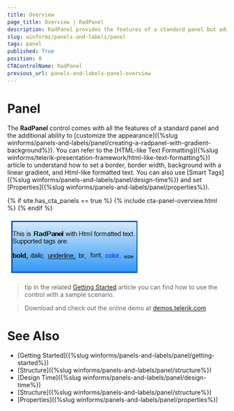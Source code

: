 ```yaml
---
title: Overview
page_title: Overview | RadPanel
description: RadPanel provides the features of a standard panel but adds advanced styling and text.
slug: winforms/panels-and-labels/panel
tags: panel
published: True
position: 0
CTAControlName: RadPanel
previous_url: panels-and-labels-panel-overview
---
```


# Panel

The __RadPanel__ control comes with all the features of a standard panel and the additional ability to [customize the appearance]({%slug winforms/panels-and-labels/panel/creating-a-radpanel-with-gradient-background%}). You can refer to the [HTML-like Text Formatting]({%slug winforms/telerik-presentation-framework/html-like-text-formatting%}) article to understand how to set a border, border width, background with a linear gradient, and Html-like formatted text. You can also use [Smart Tags]({%slug winforms/panels-and-labels/panel/design-time%}) and set [Properties]({%slug winforms/panels-and-labels/panel/properties%}).

{% if site.has_cta_panels == true %}
{% include cta-panel-overview.html %}
{% endif %}

![panels-and-labels-panel-overview 001](images/panels-and-labels-panel-overview001.png)

>tip In the related [Getting Started](https://docs.telerik.com/devtools/winforms/controls/panels-and-labels/panel/getting-started) article you can find how to use the control with a sample scenario.

> Download and check out the online demo at [demos.telerik.com](https://telerik-winforms-demos.s3.amazonaws.com/TelerikWinFormsExamplesLauncher.exe)


# See Also

* [Getting Started]({%slug winforms/panels-and-labels/panel/getting-started%})
* [Structure]({%slug winforms/panels-and-labels/panel/structure%})
* [Design Time]({%slug winforms/panels-and-labels/panel/design-time%})
* [Structure]({%slug winforms/panels-and-labels/panel/structure%})
* [Properties]({%slug winforms/panels-and-labels/panel/properties%})